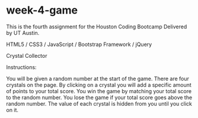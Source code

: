 # week-4-game

This is the fourth assignment for the Houston Coding Bootcamp Delivered by UT Austin.

HTML5 / CSS3 / JavaScript / Bootstrap Framework / jQuery

Crystal Collector 

Instructions:

You will be given a random number at the start of the game.
There are four crystals on the page. By clicking on a crystal you will add a specific amount of points to your total score.
You win the game by matching your total score to the random number. You lose the game if your total score goes above the random number.
The value of each crystal is hidden from you until you click on it.
